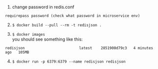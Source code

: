 1) change password in redis.conf
```    
requirepass password (check what password in microservice env)
```

2) `$ docker build --pull --rm -t redisjson .`


3) `$ docker images`  
you should see something like this:
```
redisjson                         latest    2851900d79c3   4 minutes ago   105MB
```

4) `$ docker run -p 6379:6379 --name redisjson redisjson` 
